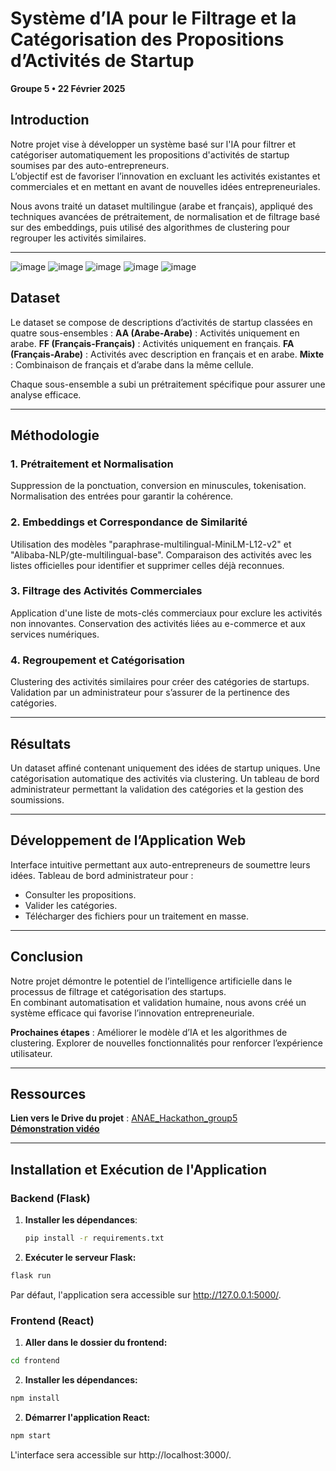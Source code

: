 # **Système d’IA pour le Filtrage et la Catégorisation des Propositions d’Activités de Startup**  
**Groupe 5 • 22 Février 2025**

## **Introduction**
Notre projet vise à développer un système basé sur l'IA pour filtrer et catégoriser automatiquement les propositions d'activités de startup soumises par des auto-entrepreneurs.  
L’objectif est de favoriser l’innovation en excluant les activités existantes et commerciales et en mettant en avant de nouvelles idées entrepreneuriales.

Nous avons traité un dataset multilingue (arabe et français), appliqué des techniques avancées de prétraitement, de normalisation et de filtrage basé sur des embeddings, puis utilisé des algorithmes de clustering pour regrouper les activités similaires.

---
![image](https://github.com/user-attachments/assets/610e8ac1-ff5d-4fb3-af0b-ae75f3e60b30)
![image](https://github.com/user-attachments/assets/60469aa0-8cba-4682-9e8f-98fbbcbd5218)
![image](https://github.com/user-attachments/assets/3d1583fe-caff-4f9b-a301-3460267c2e11)
![image](https://github.com/user-attachments/assets/928a884d-da9e-4fd4-915f-493fa8b4262a)
![image](https://github.com/user-attachments/assets/5c0ce8aa-38c2-4ba5-92b7-87d7cb007cbb)





## **Dataset**
Le dataset se compose de descriptions d’activités de startup classées en quatre sous-ensembles :
**AA (Arabe-Arabe)** : Activités uniquement en arabe.
**FF (Français-Français)** : Activités uniquement en français.
**FA (Français-Arabe)** : Activités avec description en français et en arabe.
**Mixte** : Combinaison de français et d’arabe dans la même cellule.

Chaque sous-ensemble a subi un prétraitement spécifique pour assurer une analyse efficace.

---

## **Méthodologie**
### **1. Prétraitement et Normalisation**
Suppression de la ponctuation, conversion en minuscules, tokenisation.
Normalisation des entrées pour garantir la cohérence.

### **2. Embeddings et Correspondance de Similarité**
Utilisation des modèles "paraphrase-multilingual-MiniLM-L12-v2" et "Alibaba-NLP/gte-multilingual-base".
Comparaison des activités avec les listes officielles pour identifier et supprimer celles déjà reconnues.

### **3. Filtrage des Activités Commerciales**
Application d'une liste de mots-clés commerciaux pour exclure les activités non innovantes.
Conservation des activités liées au e-commerce et aux services numériques.

### **4. Regroupement et Catégorisation**
Clustering des activités similaires pour créer des catégories de startups.
Validation par un administrateur pour s’assurer de la pertinence des catégories.

---

## **Résultats**
Un dataset affiné contenant uniquement des idées de startup uniques.
Une catégorisation automatique des activités via clustering.
Un tableau de bord administrateur permettant la validation des catégories et la gestion des soumissions.

---

## **Développement de l’Application Web**
Interface intuitive permettant aux auto-entrepreneurs de soumettre leurs idées.
Tableau de bord administrateur pour :
  - Consulter les propositions.
  - Valider les catégories.
  - Télécharger des fichiers pour un traitement en masse.

---

## **Conclusion**
Notre projet démontre le potentiel de l’intelligence artificielle dans le processus de filtrage et catégorisation des startups.  
En combinant automatisation et validation humaine, nous avons créé un système efficace qui favorise l’innovation entrepreneuriale.  

**Prochaines étapes** :
Améliorer le modèle d’IA et les algorithmes de clustering.
Explorer de nouvelles fonctionnalités pour renforcer l’expérience utilisateur.

---

## **Ressources**
**Lien vers le Drive du projet** : [ANAE_Hackathon_group5](#)  
**[Démonstration vidéo](https://drive.google.com/file/d/1wjg_jwlfW-muGzdvJ2uhVE0guoHod_is/view)**

---
## Installation et Exécution de l'Application

### Backend (Flask)

1. **Installer les dépendances**:
   ```bash
   pip install -r requirements.txt
   ```
2. **Exécuter le serveur Flask:**
  ```bash
  flask run
  ```
  Par défaut, l'application sera accessible sur http://127.0.0.1:5000/.

### Frontend (React)

1. **Aller dans le dossier du frontend:**
  ```bash
  cd frontend
  ```

2. **Installer les dépendances:**
  ```bash
  npm install
  ```

2. **Démarrer l'application React:**
  ```bash
  npm start
  ```
L'interface sera accessible sur http://localhost:3000/.
